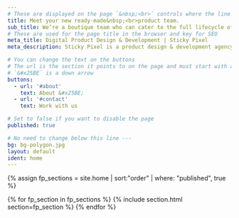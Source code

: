 ```yaml
---
# These are displayed on the page `&nbsp;<br>` controls where the line is broken on mobile / desktop
title: Meet your new ready-made&nbsp;<br>product team.
sub_title: We’re a boutique team who can cater to the full lifecycle of your digital product; From Idea to Release.
# These are used for the page title in the browser and key for SEO
meta_title: Digital Product Design & Development | Sticky Pixel
meta_description: Sticky Pixel is a product design & development agency, end-to-end. 

# You can change the text on the buttons
# The url is the section it points to on the page and must start with a `#`
# `&#x25BE` is a down arrow
buttons:
  - url: '#about'
    text: About &#x25BE;
  - url: '#contact'
    text: Work with us

# Set to false if you want to disable the page
published: true

# No need to change below this line ---
bg: bg-polygon.jpg
layout: default
ident: home
---
```


{% assign fp_sections = site.home | sort:"order" | where: "published", true %}

{% for fp_section in fp_sections %}
{% include section.html section=fp_section %}
{% endfor %}
